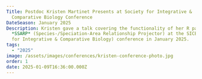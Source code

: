 ```yaml
---
Title: Postdoc Kristen Martinet Presents at Society for Integrative &
  Comparative Biology Conference
DateSeason: January 2025
Description: Kristen gave a talk covering the functionality of her R package
  *SSARP* (Species-/Speciation-Area Relationship Projector) at the SICB (Society
  for Integrative & Comparative Biology) conference in January 2025.
tags:
  - "2025"
image: /assets/images/conferences/kristen-conference-photo.jpg
order: 1
date: 2025-01-09T16:36:00.000Z
---
```

